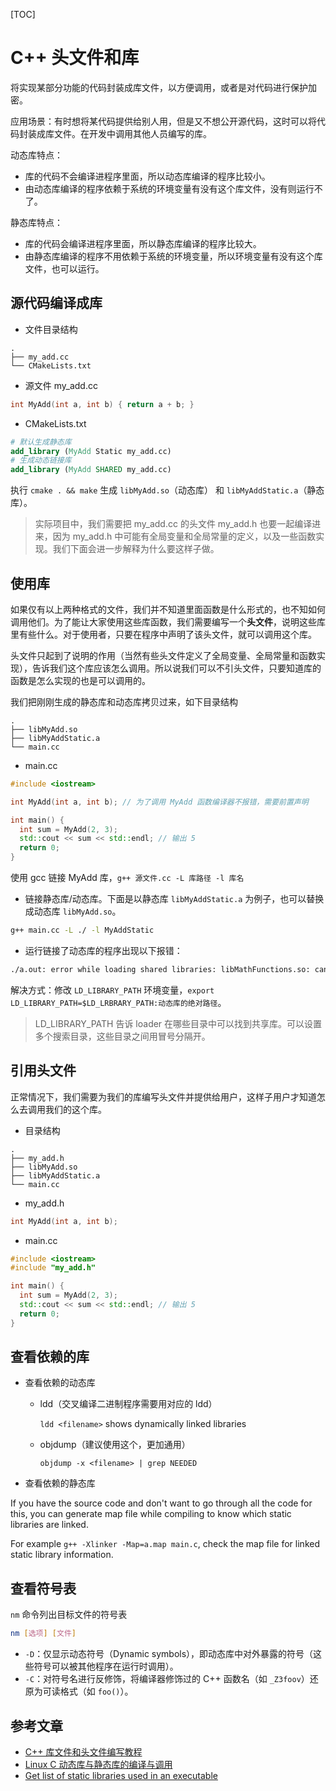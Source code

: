 [TOC]

# C++ 头文件和库

将实现某部分功能的代码封装成库文件，以方便调用，或者是对代码进行保护加密。

应用场景：有时想将某代码提供给别人用，但是又不想公开源代码，这时可以将代码封装成库文件。在开发中调用其他人员编写的库。

动态库特点：

- 库的代码不会编译进程序里面，所以动态库编译的程序比较小。
- 由动态库编译的程序依赖于系统的环境变量有没有这个库文件，没有则运行不了。

 静态库特点：

- 库的代码会编译进程序里面，所以静态库编译的程序比较大。
- 由静态库编译的程序不用依赖于系统的环境变量，所以环境变量有没有这个库文件，也可以运行。

## 源代码编译成库

- 文件目录结构

```
.
├── my_add.cc
└── CMakeLists.txt
```

- 源文件 my_add.cc

```cpp
int MyAdd(int a, int b) { return a + b; }
```

- CMakeLists.txt

```cmake
# 默认生成静态库
add_library (MyAdd Static my_add.cc)
# 生成动态链接库
add_library (MyAdd SHARED my_add.cc)
```

执行 `cmake . && make` 生成 `libMyAdd.so`（动态库） 和 `libMyAddStatic.a`（静态库）。

> 实际项目中，我们需要把 my_add.cc 的头文件 my_add.h 也要一起编译进来，因为 my_add.h 中可能有全局变量和全局常量的定义，以及一些函数实现。我们下面会进一步解释为什么要这样子做。

## 使用库

如果仅有以上两种格式的文件，我们并不知道里面函数是什么形式的，也不知如何调用他们。为了能让大家使用这些库函数，我们需要编写一个**头文件**，说明这些库里有些什么。对于使用者，只要在程序中声明了该头文件，就可以调用这个库。

头文件只起到了说明的作用（当然有些头文件定义了全局变量、全局常量和函数实现），告诉我们这个库应该怎么调用。所以说我们可以不引头文件，只要知道库的函数是怎么实现的也是可以调用的。

我们把刚刚生成的静态库和动态库拷贝过来，如下目录结构

```
.
├── libMyAdd.so
├── libMyAddStatic.a
└── main.cc
```

- main.cc

```cpp
#include <iostream>

int MyAdd(int a, int b); // 为了调用 MyAdd 函数编译器不报错，需要前置声明

int main() {
  int sum = MyAdd(2, 3);
  std::cout << sum << std::endl; // 输出 5
  return 0;
}

```

使用 gcc 链接 MyAdd 库，`g++ 源文件.cc -L 库路径 -l 库名`

- 链接静态库/动态库。下面是以静态库 `libMyAddStatic.a` 为例子，也可以替换成动态库 `libMyAdd.so`。

```bash
g++ main.cc -L ./ -l MyAddStatic
```

- 运行链接了动态库的程序出现以下报错：

```bash
./a.out: error while loading shared libraries: libMathFunctions.so: cannot open shared object file: No such file or directory
```

解决方式：修改 `LD_LIBRARY_PATH` 环境变量，`export LD_LIBRARY_PATH=$LD_LRBRARY_PATH:动态库的绝对路径`。

>LD_LIBRARY_PATH 告诉 loader 在哪些目录中可以找到共享库。可以设置多个搜索目录，这些目录之间用冒号分隔开。

## 引用头文件

正常情况下，我们需要为我们的库编写头文件并提供给用户，这样子用户才知道怎么去调用我们的这个库。

- 目录结构

```
.
├── my_add.h
├── libMyAdd.so
├── libMyAddStatic.a
└── main.cc
```

- my_add.h

```cpp
int MyAdd(int a, int b);
```

- main.cc

```cpp
#include <iostream>
#include "my_add.h"

int main() {
  int sum = MyAdd(2, 3);
  std::cout << sum << std::endl; // 输出 5
  return 0;
}

```

## 查看依赖的库

- 查看依赖的动态库

  - ldd（交叉编译二进制程序需要用对应的 ldd）

    `ldd <filename>` shows dynamically linked libraries

  - objdump（建议使用这个，更加通用）

    `objdump -x <filename> | grep NEEDED` 

- 查看依赖的静态库

If you have the source code and don't want to go through all the code for this, you can generate map file while compiling to know which static libraries are linked.

For example `g++ -Xlinker -Map=a.map main.c`, check the map file for linked static library information.

## 查看符号表

`nm` 命令列出目标文件的符号表

```bash
nm [选项] [文件]
```

- `-D`：仅显示动态符号​（Dynamic symbols），即动态库中对外暴露的符号（这些符号可以被其他程序在运行时调用）。
- `-C`：对符号名进行反修饰​，将编译器修饰过的 C++ 函数名（如 `_Z3foov`）还原为可读格式（如 `foo()`）。

## 参考文章

- [C++ 库文件和头文件编写教程](https://mp.weixin.qq.com/s?__biz=MzU0NjgzMDIxMQ==&mid=2247487161&idx=2&sn=400446ef9ac6907499773f0269a667ce&chksm=fb56ec55cc216543e34a8534dcb8b93a7e925060395bb3215dadcf06a8f28aba1756c6178a10&scene=27)
- [Linux C 动态库与静态库的编译与调用](http://t.csdn.cn/UQNbo)
- [Get list of static libraries used in an executable](https://stackoverflow.com/questions/1124571/get-list-of-static-libraries-used-in-an-executable)